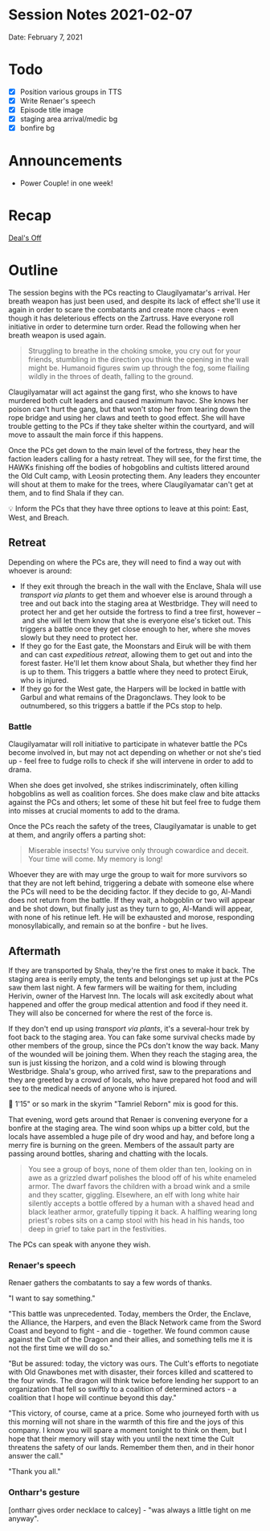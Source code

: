 # Session Notes 2021-02-07

Date: February 7, 2021

# Todo

- [x]  Position various groups in TTS
- [x]  Write Renaer's speech
- [x]  Episode title image
- [x]  staging area arrival/medic bg
- [x]  bonfire bg

# Announcements

- Power Couple! in one week!

# Recap

[Deal's Off](../Adventure%20Log/%F0%9F%99%85%F0%9F%8F%BB%E2%80%8D%E2%99%82%EF%B8%8F%20Deal%27s%20Off.md) 

# Outline

The session begins with the PCs reacting to Claugilyamatar's arrival. Her breath weapon has just been used, and despite its lack of effect she'll use it again in order to scare the combatants and create more chaos - even though it has deleterious effects on the Zartruss. Have everyone roll initiative in order to determine turn order. Read the following when her breath weapon is used again.

> Struggling to breathe in the choking smoke, you cry out for your friends, stumbling in the direction you think the opening in the wall might be. Humanoid figures swim up through the fog, some flailing wildly in the throes of death, falling to the ground.
> 

Claugilyamatar will act against the gang first, who she knows to have murdered both cult leaders and caused maximum havoc. She knows her poison can't hurt the gang, but that won't stop her from tearing down the rope bridge and using her claws and teeth to good effect. She will have trouble getting to the PCs if they take shelter within the courtyard, and will move to assault the main force if this happens.

Once the PCs get down to the main level of the fortress, they hear the faction leaders calling for a hasty retreat. They will see, for the first time, the HAWKs finishing off the bodies of hobgoblins and cultists littered around the Old Cult camp, with Leosin protecting them. Any leaders they encounter will shout at them to make for the trees, where Claugilyamatar can't get at them, and to find Shala if they can.

<aside>
💡 Inform the PCs that they have three options to leave at this point: East, West, and Breach.

</aside>

## Retreat

Depending on where the PCs are, they will need to find a way out with whoever is around:

- If they exit through the breach in the wall with the Enclave, Shala will use *transport via plants* to get them and whoever else is around through a tree and out back into the staging area at Westbridge. They will need to protect her and get her outside the fortress to find a tree first, however – and she will let them know that she is everyone else's ticket out. This triggers a battle once they get close enough to her, where she moves slowly but they need to protect her.
- If they go for the East gate, the Moonstars and Eiruk will be with them and can cast *expeditious retreat*, allowing them to get out and into the forest faster. He'll let them know about Shala, but whether they find her is up to them. This triggers a battle where they need to protect Eiruk, who is injured.
- If they go for the West gate, the Harpers will be locked in battle with Garbul and what remains of the Dragonclaws. They look to be outnumbered, so this triggers a battle if the PCs stop to help.

### Battle

Claugilyamatar will roll initiative to participate in whatever battle the PCs become involved in, but may not act depending on whether or not she's tied up - feel free to fudge rolls to check if she will intervene in order to add to drama.

When she does get involved, she strikes indiscriminately, often killing hobgoblins as well as coalition forces. She does make claw and bite attacks against the PCs and others; let some of these hit but feel free to fudge them into misses at crucial moments to add to the drama.

Once the PCs reach the safety of the trees, Claugilyamatar is unable to get at them, and angrily offers a parting shot:

> Miserable insects! You survive only through cowardice and deceit. Your time will come. My memory is long!
> 

Whoever they are with may urge the group to wait for more survivors so that they are not left behind, triggering a debate with someone else where the PCs will need to be the deciding factor. If they decide to go, Al-Mandi does not return from the battle. If they wait, a hobgoblin or two will appear and be shot down, but finally just as they turn to go, Al-Mandi will appear, with none of his retinue left. He will be exhausted and morose, responding monosyllabically, and remain so at the bonfire - but he lives.

## Aftermath

If they are transported by Shala, they're the first ones to make it back. The staging area is eerily empty, the tents and belongings set up just at the PCs saw them last night. A few farmers will be waiting for them, including Herivin, owner of the Harvest Inn. The locals will ask excitedly about what happened and offer the group medical attention and food if they need it. They will also be concerned for where the rest of the force is.

If they don't end up using *transport via plants*, it's a several-hour trek by foot back to the staging area. You can fake some survival checks made by other members of the group, since the PCs don't know the way back. Many of the wounded will be joining them. When they reach the staging area, the sun is just kissing the horizon, and a cold wind is blowing through Westbridge. Shala's group, who arrived first, saw to the preparations and they are greeted by a crowd of locals, who have prepared hot food and will see to the medical needs of anyone who is injured.

<aside>
🎵 1'15" or so mark in the skyrim "Tamriel Reborn" mix is good for this.

</aside>

That evening, word gets around that Renaer is convening everyone for a bonfire at the staging area. The wind soon whips up a bitter cold, but the locals have assembled a huge pile of dry wood and hay, and before long a merry fire is burning on the green. Members of the assault party are passing around bottles, sharing and chatting with the locals.

> You see a group of boys, none of them older than ten, looking on in awe as a grizzled dwarf polishes the blood off of his white enameled armor. The dwarf favors the children with a broad wink and a smile and they scatter, giggling. Elsewhere, an elf with long white hair silently accepts a bottle offered by a human with a shaved head and black leather armor, gratefully tipping it back. A halfling wearing long priest's robes sits on a camp stool with his head in his hands, too deep in grief to take part in the festivities.
> 

The PCs can speak with anyone they wish.

### Renaer's speech

Renaer gathers the combatants to say a few words of thanks.

"I want to say something."

"This battle was unprecedented. Today, members the Order, the Enclave, the Alliance, the Harpers, and even the Black Network came from the Sword Coast and beyond to fight - and die - together. We found common cause against the Cult of the Dragon and their allies, and something tells me it is not the first time we will do so."

"But be assured: today, the victory was ours. The Cult's efforts to negotiate with Old Gnawbones met with disaster, their forces killed and scattered to the four winds. The dragon will think twice before lending her support to an organization that fell so swiftly to a coalition of determined actors - a coalition that I hope will continue beyond this day."

"This victory, of course, came at a price. Some who journeyed forth with us this morning will not share in the warmth of this fire and the joys of this company. I know you will spare a moment tonight to think on them, but I hope that their memory will stay with you until the next time the Cult threatens the safety of our lands. Remember them then, and in their honor answer the call."

"Thank you all."

### Ontharr's gesture

[ontharr gives order necklace to calcey] - "was always a little tight on me anyway".